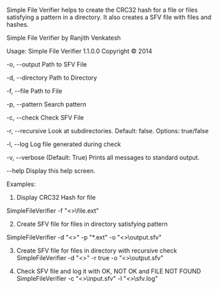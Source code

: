 Simple File Verifier helps to create the CRC32 hash for a file or files satisfying a pattern in a directory. It also creates a SFV file with files and hashes.

Simple File Verifier by Ranjith Venkatesh

Usage:
Simple File Verifier 1.1.0.0
Copyright © 2014

  -o, --output       Path to SFV File

  -d, --directory    Path to Directory

  -f, --file         Path to File

  -p, --pattern      Search pattern

  -c, --check        Check SFV File

  -r, --recursive    Look at subdirectories. Default: false. Options:
                     true/false

  -l, --log          Log file generated during check

  -v, --verbose      (Default: True) Prints all messages to standard output.

  --help             Display this help screen.


Examples:

1. Display CRC32 Hash for file

SimpleFileVerifier -f "<<path>>\file.ext"

2. Create SFV file for files in directory satisfying pattern

SimpleFileVerifier -d "<<path>>" -p "*.ext" -o "<<path>>\output.sfv"

3. Create SFV file for files in directory with recursive check
SimpleFileVerifier -d "<<path>>" -r true -o "<<path>>\output.sfv"

4. Check SFV file and log it with OK, NOT OK and FILE NOT FOUND
SimpleFileVerifier -c "<<path>>\input.sfv" -l "<<path>>\sfv.log"
